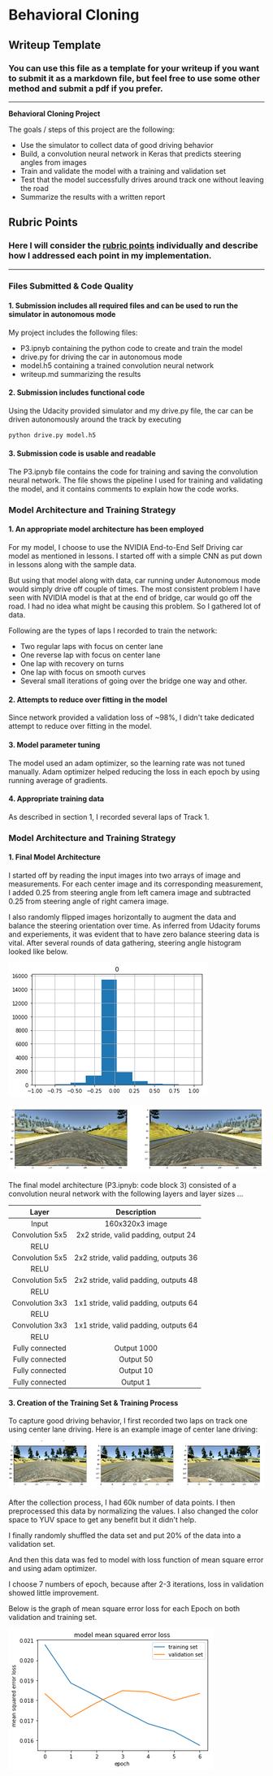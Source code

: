 # **Behavioral Cloning**

## Writeup Template

### You can use this file as a template for your writeup if you want to submit it as a markdown file, but feel free to use some other method and submit a pdf if you prefer.

---

**Behavioral Cloning Project**

The goals / steps of this project are the following:
* Use the simulator to collect data of good driving behavior
* Build, a convolution neural network in Keras that predicts steering angles from images
* Train and validate the model with a training and validation set
* Test that the model successfully drives around track one without leaving the road
* Summarize the results with a written report


[//]: # (Image References)

[image1]: ./writeup_dir/balance1.png "Steering angle histogram"
[image2]: ./writeup_dir/loss.png "Model: Mean Square error Loss"
[image3]: ./writeup_dir/sample.png "Sample input image"
[image4]: ./writeup_dir/flipped.png "Flipped Image"

## Rubric Points
### Here I will consider the [rubric points](https://review.udacity.com/#!/rubrics/432/view) individually and describe how I addressed each point in my implementation.

---
### Files Submitted & Code Quality

#### 1. Submission includes all required files and can be used to run the simulator in autonomous mode

My project includes the following files:
* P3.ipnyb containing the python code to create and train the model
* drive.py for driving the car in autonomous mode
* model.h5 containing a trained convolution neural network
* writeup.md summarizing the results

#### 2. Submission includes functional code
Using the Udacity provided simulator and my drive.py file, the car can be driven autonomously around the track by executing
```sh
python drive.py model.h5
```

#### 3. Submission code is usable and readable

The P3.ipnyb file contains the code for training and saving the convolution neural network. The file shows the pipeline I used for training and validating the model, and it contains comments to explain how the code works.

### Model Architecture and Training Strategy

#### 1. An appropriate model architecture has been employed

For my model, I choose to use the NVIDIA End-to-End Self Driving car model as mentioned in lessons. I started off with a simple CNN as put down in lessons along with the sample data.

But using that model along with data, car running under Autonomous mode would simply drive off couple of times.
The most consistent problem I have seen with NVIDIA model is that at the end of bridge, car would go off the road. I had no idea what might be causing this problem. So I gathered lot of data.

Following are the types of laps I recorded to train the network:
* Two regular laps with focus on center lane
* One reverse lap with focus on center lane
* One lap with recovery on turns
* One lap with focus on smooth curves
* Several small iterations of going over the bridge one way and other.

#### 2. Attempts to reduce over fitting in the model

Since network provided a validation loss of ~98%, I didn't take dedicated attempt to reduce over fitting in the model.

#### 3. Model parameter tuning

The model used an adam optimizer, so the learning rate was not tuned manually. Adam optimizer helped reducing the loss in each epoch by using running average of gradients.

#### 4. Appropriate training data

As described in section 1, I recorded several laps of Track 1.

### Model Architecture and Training Strategy

#### 1. Final Model Architecture

I started off by reading the input images into two arrays of image and measurements.
For each center image and its corresponding measurement, I added 0.25 from steering angle from left camera image and subtracted 0.25 from steering angle of right camera image.

I also randomly flipped images horizontally to augment the data and balance the steering orientation over time. As inferred from Udacity forums and experiements, it was evident that to have zero balance steering data is vital. After several rounds of data gathering, steering angle histogram looked like below.

![Steering angle histogram][image1]

![Flipped image example][image4]

The final model architecture (P3.ipnyb: code block 3) consisted of a convolution neural network with the following layers and layer sizes ...

| Layer                 |     Description                               |
|:---------------------:|:---------------------------------------------:|
| Input                 | 160x320x3 image                               |
| Convolution 5x5       | 2x2 stride, valid padding, output 24          |
| RELU                  |                                               |
| Convolution 5x5       | 2x2 stride, valid padding, outputs 36         |
| RELU                  |                                               |
| Convolution 5x5       | 2x2 stride, valid padding, outputs 48         |
| RELU                  |                                               |
| Convolution 3x3       | 1x1 stride, valid padding, outputs 64         |
| RELU                  |                                               |
| Convolution 3x3       | 1x1 stride, valid padding, outputs 64         |
| RELU                  |                                               |
| Fully connected       | Output 1000                                   |
| Fully connected       | Output 50                                     |
| Fully connected       | Output 10                                     |
| Fully connected       | Output 1                                      |


#### 3. Creation of the Training Set & Training Process

To capture good driving behavior, I first recorded two laps on track one using center lane driving. Here is an example image of center lane driving:

![alt text][image3]

After the collection process, I had 60k number of data points. I then preprocessed this data by normalizing the values. I also changed the color space to YUV space to get any benefit but it didn't help.

I finally randomly shuffled the data set and put 20% of the data into a validation set.

And then this data was fed to model with loss function of mean square error and using adam optimizer.

I choose 7 numbers of epoch, because after 2-3 iterations, loss in validation showed little improvement.

Below is the graph of mean square error loss for each Epoch on both validation and training set.

![Mean square error loss][image2]